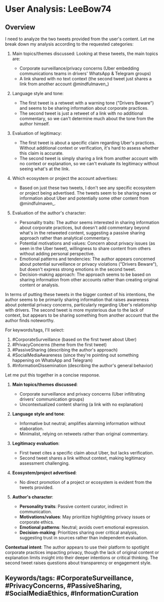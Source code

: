 # User Analysis: LeeBow74

## Overview

<think>
I need to analyze the two tweets provided from the user's content. Let me break down my analysis according to the requested categories:

1. Main topics/themes discussed:
   Looking at these tweets, the main topics are:
   - Corporate surveillance/privacy concerns (Uber embedding communications teams in drivers' WhatsApp & Telegram groups)
   - A link shared with no text context (the second tweet just shares a link from another account @mindfulmaven_)

2. Language style and tone:
   - The first tweet is a retweet with a warning tone ("Drivers Beware") and seems to be sharing information about corporate practices.
   - The second tweet is just a retweet of a link with no additional commentary, so we can't determine much about the tone from the author himself.

3. Evaluation of legitimacy:
   - The first tweet is about a specific claim regarding Uber's practices. Without additional context or verification, it's hard to assess whether this claim is accurate.
   - The second tweet is simply sharing a link from another account with no context or explanation, so we can't evaluate its legitimacy without seeing what's at the link.

4. Which ecosystem or project the account advertises:
   - Based on just these two tweets, I don't see any specific ecosystem or project being advertised. The tweets seem to be sharing news or information about Uber and potentially some other content from @mindfulmaven_.

5. Evaluation of the author's character:
   - Personality traits: The author seems interested in sharing information about corporate practices, but doesn't add commentary beyond what's in the retweeted content, suggesting a passive sharing approach rather than analytical commentary.
   - Potential motivations and values: Concern about privacy issues (as seen in the Uber tweet), willingness to share content from others without adding personal perspective.
   - Emotional patterns and tendencies: The author appears concerned about potential surveillance or privacy violations ("Drivers Beware"), but doesn't express strong emotions in the second tweet.
   - Decision-making approach: The approach seems to be based on sharing information from other accounts rather than creating original content or analysis.

In terms of putting these tweets in the bigger context of his intentions, the author seems to be primarily sharing information that raises awareness about potential privacy concerns, particularly regarding Uber's relationship with drivers. The second tweet is more mysterious due to the lack of context, but appears to be sharing something from another account that the author finds noteworthy.

For keywords/tags, I'll select:
1. #CorporateSurveillance (based on the first tweet about Uber)
2. #PrivacyConcerns (theme from the first tweet)
3. #PassiveSharing (describing the author's approach)
4. #SocialMediaAwareness (since they're pointing out something happening on WhatsApp and Telegram)
5. #InformationDissemination (describing the author's general behavior)

Let me put this together in a concise response.
</think>

1. **Main topics/themes discussed**:  
   - Corporate surveillance and privacy concerns (Uber infiltrating drivers' communication groups)  
   - Uncontextualized content sharing (a link with no explanation)

2. **Language style and tone**:  
   - Informative but neutral; amplifies alarming information without elaboration.  
   - Minimalist, relying on retweets rather than original commentary.

3. **Legitimacy evaluation**:  
   - First tweet cites a specific claim about Uber, but lacks verification.  
   - Second tweet shares a link without context, making legitimacy assessment challenging.

4. **Ecosystem/project advertised**:  
   - No direct promotion of a project or ecosystem is evident from the tweets provided.

5. **Author's character**:  
   - **Personality traits**: Passive content curator, indirect in communication.  
   - **Motivations/values**: May prioritize highlighting privacy issues or corporate ethics.  
   - **Emotional patterns**: Neutral; avoids overt emotional expression.  
   - **Decision-making**: Prioritizes sharing over critical analysis, suggesting trust in sources rather than independent evaluation.  

**Contextual intent**: The author appears to use their platform to spotlight corporate practices impacting privacy, though the lack of original content or explanation limits insight into their deeper intentions or critical thinking. The second tweet raises questions about transparency or engagement style.  

**Keywords/tags**: #CorporateSurveillance, #PrivacyConcerns, #PassiveSharing, #SocialMediaEthics, #InformationCuration
---
